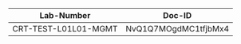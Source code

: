 Lab-Number           |Doc-ID
---------------------|--------------------
CRT-TEST-L01L01-MGMT    |NvQ1Q7MOgdMC1tfjbMx4
